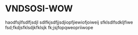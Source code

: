 # VNDSOSI-WOW
haodfsjlfsdlfjsdjl sdlfkjsdfjjsdjiopfjiewiofjoiweij sfklsdlfsdkljfiwe fsd;fkdjsfklsdjkfklsjk fk;jsjfopqweopriiwope
